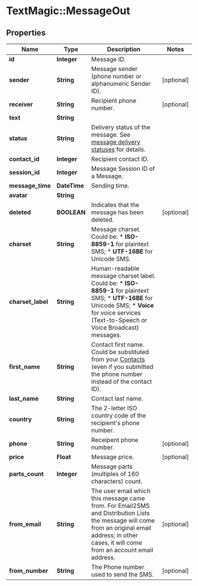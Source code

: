 # TextMagic::MessageOut

## Properties
Name | Type | Description | Notes
------------ | ------------- | ------------- | -------------
**id** | **Integer** | Message ID. | 
**sender** | **String** | Message sender (phone number or alphanumeric Sender ID). | [optional] 
**receiver** | **String** | Recipient phone number. | [optional] 
**text** | **String** |  | 
**status** | **String** | Delivery status of the message. See [message delivery statuses](http://docs.textmagictesting.com/#section/Delivery-status-codes) for details.  | 
**contact_id** | **Integer** | Recipient contact ID. | 
**session_id** | **Integer** | Message Session ID of a Message. | 
**message_time** | **DateTime** | Sending time. | 
**avatar** | **String** |  | 
**deleted** | **BOOLEAN** | Indicates that the message has been deleted. | [optional] 
**charset** | **String** | Message charset. Could be: *   **ISO-8859-1** for plaintext SMS; *   **UTF-16BE** for Unicode SMS.  | 
**charset_label** | **String** | Human-readable message charset label. Could be: *   **ISO-8859-1** for plaintext SMS; *   **UTF-16BE** for Unicode SMS; *   **Voice** for voice services (Text-to-Speech or Voice Broadcast) messages.  | 
**first_name** | **String** | Contact first name. Could be substituted from your [Contacts](http://docs.textmagictesting.com/#tag/Contacts) (even if you submitted the phone number instead of the contact ID).  | 
**last_name** | **String** | Contact last name. | 
**country** | **String** | The 2-letter ISO country code of the recipient&#39;s phone number.  | 
**phone** | **String** | Receipent phone number. | [optional] 
**price** | **Float** | Message price. | [optional] 
**parts_count** | **Integer** | Message parts (multiples of 160 characters) count. | 
**from_email** | **String** | The user email which this message came from. For Email2SMS and Distribution Lists the message will come from an original email address; in other cases, it will come from an account email address. | [optional] 
**from_number** | **String** | The Phone number used to send the SMS. | [optional] 


